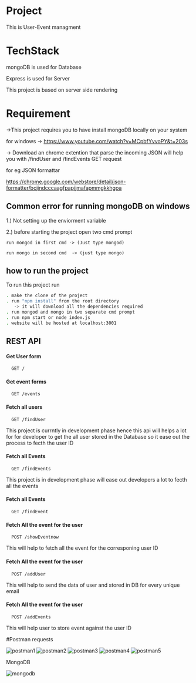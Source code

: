 
# Project

This is User-Event managment 


# TechStack

mongoDB is used for Database

Express is used for Server

This project is based on server side rendering 


# Requirement  

->This project requires you to have install mongoDB locally on your system

for windows -> https://www.youtube.com/watch?v=MCpbfYvvoPY&t=203s

-> Download an chrome extention that parse the incoming JSON will help you with
/findUser and /findEvents GET request 

for eg JSON formattar

 https://chrome.google.com/webstore/detail/json-formatter/bcjindcccaagfpapjjmafapmmgkkhgoa

## Common error for running mongoDB on windows

 1.) Not setting up the enviorment variable 

 2.) before starting the project open two cmd prompt 

    run mongod in first cmd -> (Just type mongod)

    run mongo in second cmd  -> (just type mongo)

   
    


## how to run the project

To run this project run

```bash
. make the clone of the project
. run "npm install" from the root directory
   -> it will download all the dependencies required
. run mongod and mongo in two separate cmd prompt    
. run npm start or node index.js
. website will be hosted at localhost:3001

```


## REST API

#### Get User form 

```http
  GET /
```

#### Get event forms 

```http
  GET /events
```
 

#### Fetch all users

```http
  GET /findUser
```
This project is currntly in development phase hence this api will helps a lot for for developer to get the all user stored in the Database so it ease out the process to fecth the user ID

#### Fetch all Events

```http
  GET /findEvents
``` 
This project is in development phase will ease out developers a lot to fecth all the events


#### Fetch all Events

```http
  GET /findEvent
``` 



#### Fetch All the event for the user

```http
  POST /showEventnow
``` 

This will help to fetch all the event for the corresponing user ID


#### Fetch All the event for the user

```http
  POST /addUser
``` 
This will help to send the data of user and stored in DB for every unique email

#### Fetch All the event for the user

```http
  POST /addEvents
```

This will help user to store event against the user ID



#Postman requests

![postman1](https://user-images.githubusercontent.com/75625374/149886990-883f9ef7-f8df-4059-9e32-88ede6fa0a15.jpeg)
![postman2](https://user-images.githubusercontent.com/75625374/149887015-3de6cb5e-28e5-4b03-bdd9-be223b576e92.jpeg)
![postman3](https://user-images.githubusercontent.com/75625374/149887045-0412b170-5733-4826-949a-04157b41a1fa.jpeg)
![postman4](https://user-images.githubusercontent.com/75625374/149887056-56e0df35-3949-45e1-8a9b-db85023d079d.jpeg)
![postman5](https://user-images.githubusercontent.com/75625374/149887066-027784c4-82b5-4d19-ae01-e9f37135cc39.jpeg)

MongoDB 

![mongodb](https://user-images.githubusercontent.com/75625374/149932202-8d6bb7d2-6666-4862-9e8d-dc4fa65d3602.jpg)



